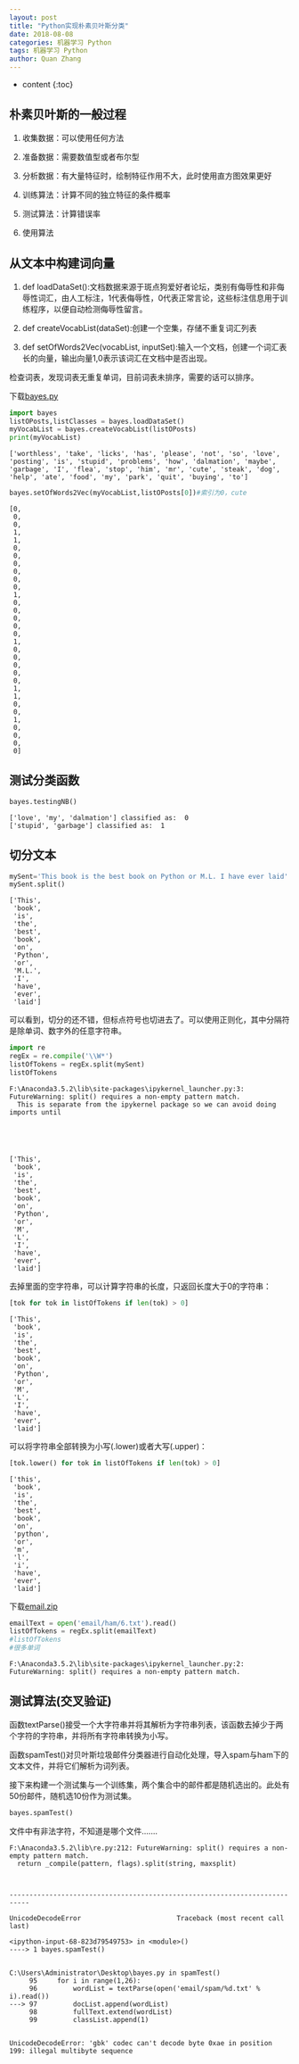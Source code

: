 ```yaml
---
layout: post
title: "Python实现朴素贝叶斯分类"
date: 2018-08-08
categories: 机器学习 Python
tags: 机器学习 Python
author: Quan Zhang
---
```


* content
{:toc}



## 朴素贝叶斯的一般过程

1. 收集数据：可以使用任何方法

2. 准备数据：需要数值型或者布尔型

3. 分析数据：有大量特征时，绘制特征作用不大，此时使用直方图效果更好

4. 训练算法：计算不同的独立特征的条件概率

5. 测试算法：计算错误率

6. 使用算法

## 从文本中构建词向量

1. def loadDataSet():文档数据来源于斑点狗爱好者论坛，类别有侮辱性和非侮辱性词汇，由人工标注，1代表侮辱性，0代表正常言论，这些标注信息用于训练程序，以便自动检测侮辱性留言。

2. def createVocabList(dataSet):创建一个空集，存储不重复词汇列表             

3. def setOfWords2Vec(vocabList, inputSet):输入一个文档，创建一个词汇表长的向量，输出向量1,0表示该词汇在文档中是否出现。

检查词表，发现词表无重复单词，目前词表未排序，需要的话可以排序。

下载[bayes.py](https://zhangquan1995.github.io/res/20180808/bayes.py)

```python
import bayes
listOPosts,listClasses = bayes.loadDataSet()
myVocabList = bayes.createVocabList(listOPosts)
print(myVocabList)
```

    ['worthless', 'take', 'licks', 'has', 'please', 'not', 'so', 'love', 'posting', 'is', 'stupid', 'problems', 'how', 'dalmation', 'maybe', 'garbage', 'I', 'flea', 'stop', 'him', 'mr', 'cute', 'steak', 'dog', 'help', 'ate', 'food', 'my', 'park', 'quit', 'buying', 'to']
    


```python
bayes.setOfWords2Vec(myVocabList,listOPosts[0])#索引为0，cute
```




    [0,
     0,
     0,
     1,
     1,
     0,
     0,
     0,
     0,
     0,
     0,
     1,
     0,
     0,
     0,
     0,
     0,
     1,
     0,
     0,
     0,
     0,
     0,
     1,
     1,
     0,
     0,
     1,
     0,
     0,
     0,
     0]



## 测试分类函数


```python
bayes.testingNB()
```

    ['love', 'my', 'dalmation'] classified as:  0
    ['stupid', 'garbage'] classified as:  1
    

## 切分文本


```python
mySent='This book is the best book on Python or M.L. I have ever laid'
mySent.split()
```




    ['This',
     'book',
     'is',
     'the',
     'best',
     'book',
     'on',
     'Python',
     'or',
     'M.L.',
     'I',
     'have',
     'ever',
     'laid']



可以看到，切分的还不错，但标点符号也切进去了。可以使用正则化，其中分隔符是除单词、数字外的任意字符串。


```python
import re
regEx = re.compile('\\W*')
listOfTokens = regEx.split(mySent)
listOfTokens
```

    F:\Anaconda3.5.2\lib\site-packages\ipykernel_launcher.py:3: FutureWarning: split() requires a non-empty pattern match.
      This is separate from the ipykernel package so we can avoid doing imports until
    




    ['This',
     'book',
     'is',
     'the',
     'best',
     'book',
     'on',
     'Python',
     'or',
     'M',
     'L',
     'I',
     'have',
     'ever',
     'laid']



去掉里面的空字符串，可以计算字符串的长度，只返回长度大于0的字符串：


```python
[tok for tok in listOfTokens if len(tok) > 0]
```




    ['This',
     'book',
     'is',
     'the',
     'best',
     'book',
     'on',
     'Python',
     'or',
     'M',
     'L',
     'I',
     'have',
     'ever',
     'laid']



可以将字符串全部转换为小写(.lower)或者大写(.upper)：


```python
[tok.lower() for tok in listOfTokens if len(tok) > 0]
```




    ['this',
     'book',
     'is',
     'the',
     'best',
     'book',
     'on',
     'python',
     'or',
     'm',
     'l',
     'i',
     'have',
     'ever',
     'laid']


下载[email.zip](https://zhangquan1995.github.io/res/20180808/email.zip)

```python
emailText = open('email/ham/6.txt').read()
listOfTokens = regEx.split(emailText)
#listOfTokens
#很多单词
```

    F:\Anaconda3.5.2\lib\site-packages\ipykernel_launcher.py:2: FutureWarning: split() requires a non-empty pattern match.
      
    

## 测试算法(交叉验证)

函数textParse()接受一个大字符串并将其解析为字符串列表，该函数去掉少于两个字符的字符串，并将所有字符串转换为小写。

函数spamTest()对贝叶斯垃圾邮件分类器进行自动化处理，导入spam与ham下的文本文件，并将它们解析为词列表。

接下来构建一个测试集与一个训练集，两个集合中的邮件都是随机选出的。此处有50份邮件，随机选10份作为测试集。


```python
bayes.spamTest()
```

文件中有非法字符，不知道是哪个文件.......

    F:\Anaconda3.5.2\lib\re.py:212: FutureWarning: split() requires a non-empty pattern match.
      return _compile(pattern, flags).split(string, maxsplit)
    


    ---------------------------------------------------------------------------

    UnicodeDecodeError                        Traceback (most recent call last)

    <ipython-input-68-823d79549753> in <module>()
    ----> 1 bayes.spamTest()
    

    C:\Users\Administrator\Desktop\bayes.py in spamTest()
         95     for i in range(1,26):
         96         wordList = textParse(open('email/spam/%d.txt' % i).read())
    ---> 97         docList.append(wordList)
         98         fullText.extend(wordList)
         99         classList.append(1)
    

    UnicodeDecodeError: 'gbk' codec can't decode byte 0xae in position 199: illegal multibyte sequence

